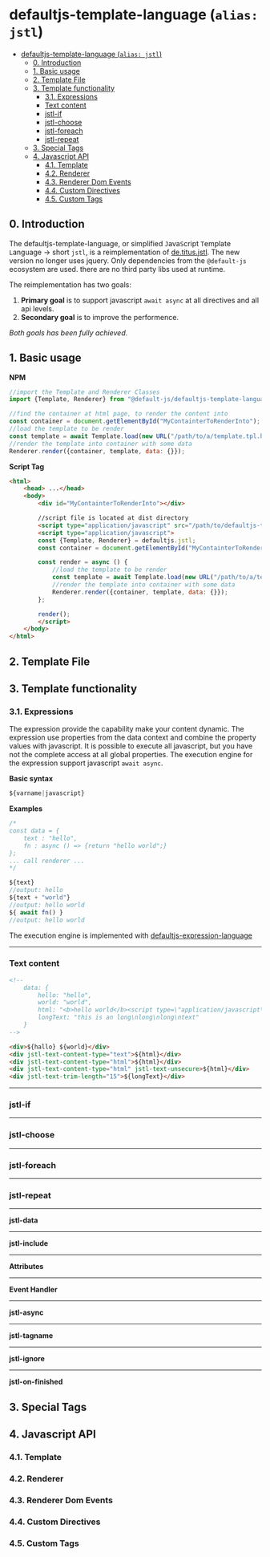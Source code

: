 # defaultjs-template-language (`alias: jstl`)

- [defaultjs-template-language (`alias: jstl`)](#defaultjs-template-language-alias-jstl)
  - [0. Introduction](#0-introduction)
  - [1. Basic usage](#1-basic-usage)
  - [2. Template File](#2-template-file)
  - [3. Template functionality](#3-template-functionality)
    - [3.1. Expressions](#31-expressions)
    - [Text content](#text-content)
    - [jstl-if](#jstl-if)
    - [jstl-choose](#jstl-choose)
    - [jstl-foreach](#jstl-foreach)
    - [jstl-repeat](#jstl-repeat)
  - [3. Special Tags](#3-special-tags)
  - [4. Javascript API](#4-javascript-api)
    - [4.1. Template](#41-template)
    - [4.2. Renderer](#42-renderer)
    - [4.3. Renderer Dom Events](#43-renderer-dom-events)
    - [4.4. Custom Directives](#44-custom-directives)
    - [4.5. Custom Tags](#45-custom-tags)

## 0. Introduction

The defaultjs-template-language, or simplified `J`ava`S`cript `T`emplate `L`anguage -> short `jstl`,  is a reimplementation of [de.titus.jstl](https://github.com/TwilightTitus/de.titus.jstl). The new version no longer uses jquery. Only dependencies from the `@default-js` ecosystem are used. there are no third party libs used at runtime.

The reimplementation has two goals:

1. **Primary goal** is to support javascript `await async` at all directives and all api levels.
2. **Secondary goal** is to improve the performence.

*Both goals has been fully achieved.*


## 1. Basic usage

**NPM**

```javascript
//import the Template and Renderer Classes
import {Template, Renderer} from "@default-js/defaultjs-template-languange"

//find the container at html page, to render the content into
const container = document.getElementById("MyContainterToRenderInto");
//load the template to be render
const template = await Template.load(new URL("/path/to/a/template.tpl.html", location));
//render the template into container with some data
Renderer.render({container, template, data: {}});
```


**Script Tag**


```html
<html>
    <head> ...</head>
    <body>
        <div id="MyContainterToRenderInto"></div>

        //script file is located at dist directory
        <script type="application/javascript" src="/path/to/defaultjs-template-languange.min.js" />
        <script type="application/javascript">
        const {Template, Renderer} = defaultjs.jstl;
        const container = document.getElementById("MyContainterToRenderInto");

        const render = async () {
            //load the template to be render
            const template = await Template.load(new URL("/path/to/a/template.tpl.html", location));
            //render the template into container with some data
            Renderer.render({container, template, data: {}});
        };

        render();
        </script>
    </body>
</html>
```

## 2. Template File



## 3. Template functionality

### 3.1. Expressions

The expression provide the capability make your content dynamic. The expression use properties from the data context and combine the property values with javascript. It is possible to execute all javascript, but you have not the complete access at all global properties. The execution engine for the expression support javascript `await async`.

**Basic syntax**
```javascript
${varname|javascript}
```

**Examples**
```javascript
/*
const data = {
    text : "hello",
    fn : async () => {return "hello world";}
};
... call renderer ...
*/

${text}
//output: hello
${text + "world"}
//output: hello world
${ await fn() } 
//output: hello world

```

The execution engine is implemented with [defaultjs-expression-language](https://github.com/default-js/defaultjs-expression-language
)


---
### Text content




```html
<!--
    data: {
        hello: "hello",
        world: "world",
        html: "<b>hello world</b><script type=\"application/javascript\">alert(\"unsecure\")</script>",
        longText: "this is an long\nlong\nlong\ntext"
    }
-->

<div>${hallo} ${world}</div>
<div jstl-text-content-type="text">${html}</div>
<div jstl-text-content-type="html">${html}</div>
<div jstl-text-content-type="html" jstl-text-unsecure>${html}</div>
<div jstl-text-trim-length="15">${longText}</div>

```



---
### jstl-if

---
### jstl-choose

---
### jstl-foreach

---
### jstl-repeat

---
**jstl-data**

---
**jstl-include**

---
**Attributes**

---
**Event Handler**

---
**jstl-async**

---
**jstl-tagname**

---
**jstl-ignore**

---
**jstl-on-finished**


## 3. Special Tags

## 4. Javascript API

### 4.1. Template

### 4.2. Renderer

### 4.3. Renderer Dom Events

### 4.4. Custom Directives

### 4.5. Custom Tags

